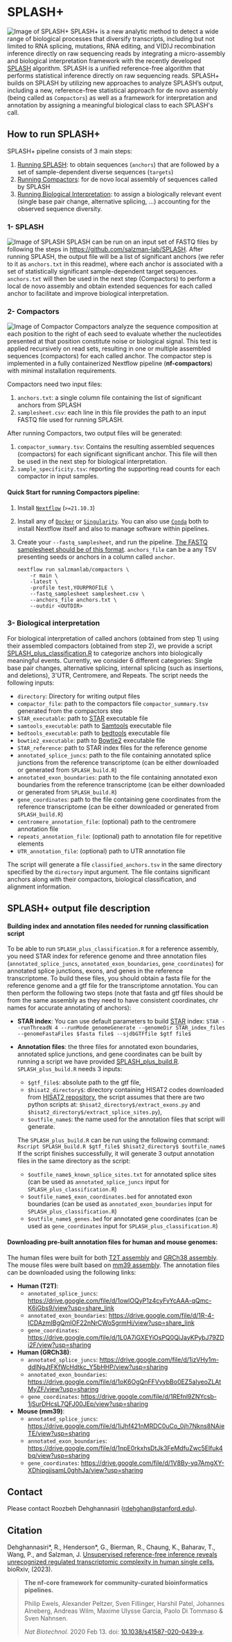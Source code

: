 # SPLASH+

![Image of SPLASH+](https://github.com/salzman-lab/SPLASH-plus/blob/main/SPLASH_plus.png)
SPLASH+ is a new analytic method to detect a wide range of biological processes that diversify transcripts, including but not limited to RNA splicing, mutations, RNA editing, and V(D)J recombination inference directly on raw sequencing reads by integrating a micro-assembly and biological interpretation framework with the recently developed [SPLASH](https://doi.org/10.1016/j.cell.2023.10.028) algorithm. SPLASH is a unified reference-free algorithm that performs statistical inference directly on raw sequencing reads. SPLASH+ builds on SPLASH by utilizing new approaches to analyze SPLASH’s output, including a new, reference-free statistical approach for de novo assembly (being called as `Compactors`) as well as a framework for interpretation and annotation by assigning a meaningful biological class to each SPLASH's call. 

## How to run SPLASH+
SPLASH+ pipeline consists of 3 main steps:
1. [Running SPLASH](https://github.com/salzman-lab/SPLASH-plus/blob/main/README.md#1--splash): to obtain sequences (`anchors`) that are followed by a set of sample-dependent diverse sequences (`targets`)
2. [Running Compactors](https://github.com/salzman-lab/SPLASH-plus/blob/main/README.md#2--compactors): for de novo local assembly of sequences called by SPLASH
3. [Running Biological Interpretation](https://github.com/salzman-lab/SPLASH-plus/blob/main/README.md#3--biological-interpretation): to assign a biologically relevant event (single base pair change, alternative splicing, ...) accounting for the observed sequence diversity.   

### 1- SPLASH
![Image of SPLASH](https://github.com/salzman-lab/SPLASH-plus/blob/main/SPLASH.png)
SPLASH can be run on an input set of FASTQ files by following the steps in https://github.com/salzman-lab/SPLASH. After running SPLASH, the output file will be a list of significant anchors (we refer to it as `anchors.txt` in this readme), where each anchor is associated with a set of statistically significant sample-dependent target sequences. `anchors.txt` will then be used in the next step (Compactors) to perform a local de novo assembly and obtain extended sequences for each called anchor to facilitate and improve biological interpretation.  

### 2- Compactors
![Image of Compactor](https://github.com/salzman-lab/SPLASH-plus/blob/main/Compactor.png)
Compactors analyze the sequence composition at each position to the right of each seed to evaluate whether the nucleotides presented at that position constitute noise or biological signal. This test is applied recursively on read sets, resulting in one or multiple assembled sequences (compactors) for each called anchor. The compactor step is implemented in a fully containerized Nextflow pipeline (**nf-compactors**) with minimal installation requirements. 

Compactors need two input files:
1. `anchors.txt`: a single column file containing the list of significant anchors from SPLASH
2. `samplesheet.csv`: each line in this file provides the path to an input FASTQ file used for running SPLASH.

After running Compactors, two output files will be generated:
1. `compactor_summary.tsv`: Contains the resulting assembled sequences (compactors) for each significant significant anchor. This file will then be used in the next step for biological interpretation.
2. `sample_specificity.tsv`: reporting the supporting read counts for each compactor in input samples.

#### Quick Start for running Compactors pipeline:
1. Install [`Nextflow`](https://www.nextflow.io/docs/latest/getstarted.html#installation) (`>=21.10.3`)
2. Install any of [`Docker`](https://docs.docker.com/engine/installation/) or [`Singularity`](https://www.sylabs.io/guides/3.0/user-guide/). You can also use [`Conda`](https://conda.io/miniconda.html) both to install Nextflow itself and also to manage software within pipelines.
3. Create your `--fastq_samplesheet`, and run the pipeline. [The FASTQ samplesheet should be of this format](https://raw.githubusercontent.com/nf-core/test-datasets/viralrecon/samplesheet/samplesheet_test_illumina_amplicon.csv). `anchors_file` can be a any TSV presenting seeds or anchors in a column called `anchor`.

   ```console
   nextflow run salzmanlab/compactors \
       -r main \
       -latest \
       -profile test,YOURPROFILE \
       --fastq_samplesheet samplesheet.csv \
       --anchors_file anchors.txt \
       --outdir <OUTDIR>
   ```
### 3- Biological interpretation
For biological interpretation of called anchors (obtained from step 1) using their assembled compactors (obtained from step 2), we provide a script [SPLASH_plus_classification.R](https://github.com/salzman-lab/SPLASH-plus/blob/main/SPLASH_plus_classification.R) to categorize anchors into biologically meaningful events. Currently, we consider 6 different categories: Single base pair changes, alternative splicing, internal splicing (such as insertions, and deletions), 3'UTR, Centromere, and Repeats. The script needs the following inputs:

- `directory`:  Directory for writing output files 
- `compactor_file`: path to the compactors file `compactor_summary.tsv` generated from the compactors step
- `STAR_executable`: path to [STAR](https://github.com/alexdobin/STAR) executable file
- `samtools_executable`: path to [Samtools](https://www.htslib.org/) executable file
- `bedtools_executable`: path to [bedtools](https://bedtools.readthedocs.io/en/latest/) executable file
- `bowtie2_executable`: path to [Bowtie2](https://bowtie-bio.sourceforge.net/bowtie2/index.shtml) executable file
- `STAR_reference`: path to STAR index files for the reference genome
- `annotated_splice_juncs`: path to the file containing annotated splice junctions from the reference transcriptome (can be either downloaded or generated from `SPLASH_build.R`)
- `annotated_exon_boundaries`: path to the file containing annotated exon boundaries from the reference transcriptome (can be either downloaded or generated from `SPLASH_build.R`)
- `gene_coordinates`: path to the file containing gene coordinates from the reference transcriptome (can be either downloaded or generated from `SPLASH_build.R`)
- `centromere_annotation_file`: (optional) path to the centromere annotation file
- `repeats_annotation_file`: (optional) path to annotation file for repetitive elements
- `UTR_annotation_file`: (optional) path to UTR annotation file
 
The script will generate a file `classified_anchors.tsv` in the same directory specified by the `directory` input argument. The file contains significant anchors along with their compactors, biological classification, and alignment information.

## SPLASH+ output file description

#### Building index and annotation files needed for running classification script 
To be able to run `SPLASH_plus_classification.R` for a reference assembly, you need STAR index for reference genome and three annotation files (`annotated_splice_juncs`, `annotated_exon_boundaries`, `gene_coordinates`) for annotated splice junctions, exons, and genes in the reference transcriptome. 
To build these files, you should obtain a fasta file for the reference genome and a gtf file for the transcriptome annotation. You can then perform the following two steps (note that fasta and gtf files should be from the same assembly as they need to have consistent coordinates, chr names for accurate annotating of anchors):
- **STAR index**: You can use default parameters to build [STAR](https://github.com/alexdobin/STAR) index: 
`STAR --runThreadN 4 --runMode genomeGenerate --genomeDir STAR_index_files --genomeFastaFiles $fasta file$ --sjdbGTFfile $gtf file$`
- **Annotation files**: the three files for annotated exon boundaries, annotated splice junctions, and gene coordinates can be built by running a script we have provided [SPLASH_plus_build.R](https://github.com/salzman-lab/SPLASH-plus/blob/main/SPLASH_plus_build.R). `SPLASH_plus_build.R` needs 3 inputs:
  - `$gtf_file$`: absolute path to the gtf file,
  - `$hisat2_directory$`: directory containing HISAT2 codes downloaded from [HISAT2 repository](https://github.com/DaehwanKimLab/hisat2), the script assumes that there are two python scripts at: `$hisat2_directory$/extract_exons.py` and `$hisat2_directory$/extract_splice_sites.py`),
  - `$outfile_name$`: the name used for the annotation files that script will generate.

  The `SPLASH_plus_build.R` can be run using the following command:  
  `Rscript SPLASH_build.R $gtf_file$ $hisat2_directory$ $outfile_name$`
  If the script finishes successfully, it will generate 3 output annotation files in the same directory as the script: 
  - `$outfile_name$_known_splice_sites.txt` for annotated splice sites (can be used as `annotated_splice_juncs` input for `SPLASH_plus_classification.R`) 
  - `$outfile_name$_exon_coordinates.bed` for annotated exon boundaries (can be used as `annotated_exon_boundaries` input for `SPLASH_plus_classification.R`)
  - `$outfile_name$_genes.bed` for annotated gene coordinates (can be used as `gene_coordinates` input for `SPLASH_plus_classification.R`)

#### Downloading pre-built annotation files for human and mouse genomes:
The human files were built for both [T2T assembly](https://www.ncbi.nlm.nih.gov/datasets/genome/GCF_009914755.1/) and [GRCh38 assembly](https://www.ncbi.nlm.nih.gov/datasets/genome/GCF_000001405.40/). The mouse files were built based on [mm39 assembly](https://www.ncbi.nlm.nih.gov/assembly/GCF_000001635.27/). The annotation files can be downloaded using the following links:
- **Human (T2T)**:
   - `annotated_splice_juncs`: https://drive.google.com/file/d/1owlOQyP1z4cyFvYcAAA-qQmc-K6jGbs9/view?usp=share_link
   - `annotated_exon_boundaries`: https://drive.google.com/file/d/1R-4-ICDAzmIBgQmlOF22nNrCWoSgrmHi/view?usp=share_link
   - `gene_coordinates`: https://drive.google.com/file/d/1L0A7iGXEYiOsPQ0QiJayKPybJ79ZDi2F/view?usp=sharing
- **Human (GRCh38)**:
   - `annotated_splice_juncs`: https://drive.google.com/file/d/1izVHy1m-ddlNgJtFKfWcHdtkc_Y5bHHP/view?usp=sharing
   - `annotated_exon_boundaries`: https://drive.google.com/file/d/1oK6OgQnFFVvybBo0EZ5aIyeoZLAtMyZF/view?usp=sharing
   - `gene_coordinates`: https://drive.google.com/file/d/1REfnl9ZNYcsb-1jSurDHcsL7QFJ00JEp/view?usp=sharing
 - **Mouse (mm39)**:
   - `annotated_splice_juncs`: https://drive.google.com/file/d/1iJhf421nMRDC0uCo_0jh7Nkns8NAieTE/view?usp=sharing
   - `annotated_exon_boundaries`: https://drive.google.com/file/d/1npE0rkxhsDtJk3FeMdfuZwc5Elfuk4bq/view?usp=sharing
   - `gene_coordinates`: https://drive.google.com/file/d/1V8By-yq7AmgXY-XDhipgjjsamL0ghhJa/view?usp=sharing

## Contact
Please contact Roozbeh Dehghannasiri (rdehghan@stanford.edu).

## Citation
Dehghannasiri*, R., Henderson*, G., Bierman, R., Chaung, K., Baharav, T., Wang, P., and Salzman, J. [Unsupervised reference-free inference reveals unrecognized regulated transcriptomic complexity in human single cells](https://www.biorxiv.org/content/10.1101/2022.12.06.519414v2), bioRxiv, (2023).
> **The nf-core framework for community-curated bioinformatics pipelines.**
>
> Philip Ewels, Alexander Peltzer, Sven Fillinger, Harshil Patel, Johannes Alneberg, Andreas Wilm, Maxime Ulysse Garcia, Paolo Di Tommaso & Sven Nahnsen.
>
> _Nat Biotechnol._ 2020 Feb 13. doi: [10.1038/s41587-020-0439-x](https://dx.doi.org/10.1038/s41587-020-0439-x).



